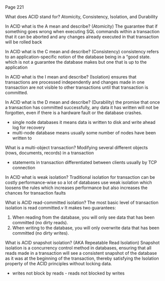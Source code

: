 Page 221

What does ACID stand for?
Atomicity, Consistency, Isolation, and Durability

In ACID what is the A mean and describe?
(Atomicity)
The guarantee that if something goes wrong when executing SQL commands within a transaction that it can be aborted and any changes already executed in that transaction will be rolled back

In ACID what is the C mean and describe?
(Consistency)
consistency refers to an application-specific notion of the database being in a “good state. which is not a guarantee the database makes but one that is up to the application

In ACID what is the I mean and describe?
(Isolation)
ensures that transactions are processed independently and changes made in one transaction are not visible to other transactions until that transaction is committed.


In ACID what is the D mean and describe?
(Durability)
the promise that once a transaction has committed successfully, any data it has written will not be forgotten, even if there is a hardware fault or the database crashes.
- single node databases it means data is written to disk and write ahead log for recovery 
- multi-node database means usually some number of nodes have been written to

What is a multi-object transaction?
Modifying several different objects (rows, documents, records) in a transaction
- statements in transaction differentiated between clients usually by TCP connection

In ACID what is weak isolation?
Traditional isolation for transaction can be costly performance-wise so a lot of databases use weak isolation which loosens the rules which increases performance but also increases the chances for transaction faults

What is ACID read-committed isolation?
The most basic level of transaction isolation is read committed.v It makes two guarantees:
1. When reading from the database, you will only see data that has been committed
(no dirty reads).
2. When writing to the database, you will only overwrite data that has been committed
(no dirty writes).

What is ACID snapshot isolation?
(AKA Repeatable Read Isolation)
Snapshot isolation is a concurrency control method in databases, ensuring that all reads made in a transaction will see a consistent snapshot of the database as it was at the beginning of the transaction, thereby satisfying the Isolation property of the ACID principles without locking data.
- writes not block by reads - reads not blocked by writes




